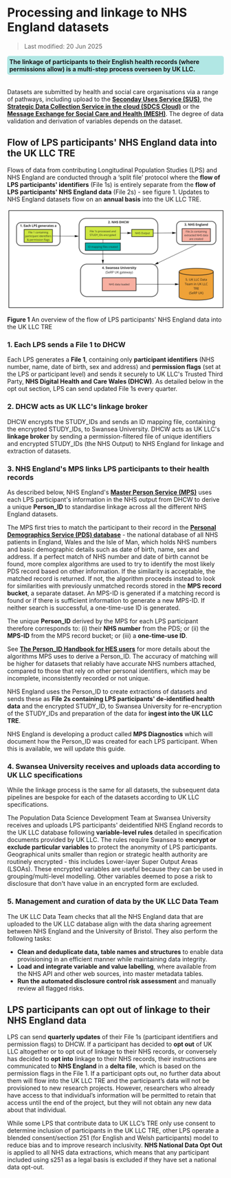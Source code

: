 # Processing and linkage to NHS England datasets
>Last modified: 20 Jun 2025
<div style="background-color: rgba(0, 178, 169, 0.3); padding: 5px; border-radius: 5px;"><strong>The linkage of participants to their English health records (where permissions allow) is a multi-step process overseen by UK LLC.</strong></div>  
<br>

Datasets are submitted by health and social care organisations via a range of pathways, including upload to the [**Seconday Uses Service (SUS)**](https://digital.nhs.uk/services/secondary-uses-service-sus), the [**Strategic Data Collection Service in the cloud (SDCS Cloud)**](https://digital.nhs.uk/services/strategic-data-collection-service-in-the-cloud-sdcs-cloud) or the [**Message Exchange for Social Care and Health (MESH)**](https://digital.nhs.uk/services/message-exchange-for-social-care-and-health-mesh). The degree of data validation and derivation of variables depends on the dataset.

## Flow of LPS participants' NHS England data into the UK LLC TRE
Flows of data from contributing Longitudinal Population Studies (LPS) and NHS England are conducted through a ‘split file’ protocol where the **flow of LPS participants' identifiers** (File 1s) is entirely separate from the **flow of LPS participants' NHS England data** (File 2s) - see figure 1. Updates to NHS England datasets flow on an **annual basis** into the UK LLC TRE. 

<img src="../../../images/Linkage_UKLLCDataFlows_Figure1b.jpg" width="600"/>

**Figure 1** An overview of the flow of LPS participants' NHS England data into the UK LLC TRE  

### 1. Each LPS sends a File 1 to DHCW

Each LPS generates a **File 1**, containing only **participant identifiers** (NHS number, name, date of birth, sex and address) and **permission flags** (set at the LPS or participant level) and sends it securely to UK LLC's Trusted Third Party, **NHS Digital Health and Care Wales (DHCW)**. As detailed below in the opt out section, LPS can send updated File 1s every quarter.  

### 2. DHCW acts as UK LLC's linkage broker

DHCW encrypts the STUDY_IDs and sends an ID mapping file, containing the encrypted STUDY_IDs, to Swansea University. DHCW acts as UK LLC's **linkage broker** by sending a permission-filtered file of unique identifiers and encrypted STUDY_IDs (the NHS Output) to NHS England for linkage and extraction of datasets. 

### 3. NHS England's MPS links LPS participants to their health records 
As described below, NHS England's [**Master Person Service (MPS)**](https://digital.nhs.uk/services/personal-demographics-service/master-person-service) uses each LPS participant's information in the NHS output from DHCW to derive a unique **Person_ID** to standardise linkage across all the different NHS England datasets.   

The MPS first tries to match the participant to their record in the [**Personal Demographics Service (PDS) database**](https://digital.nhs.uk/services/personal-demographics-service) - the national database of all NHS patients in England, Wales and the Isle of Man, which holds NHS numbers and basic demographic details such as date of birth, name, sex and address. If a perfect match of NHS number and date of birth cannot be found, more complex algorithms are used to try to identify the most likely PDS record based on other information. If the similarity is acceptable, the matched record is returned. If not, the algorithm proceeds instead to look for similarities with previously unmatched records stored in the **MPS record bucket**, a separate dataset. An MPS-ID is generated if a matching record is found or if there is sufficient information to generate a new MPS-ID. If neither search is successful, a one-time-use ID is generated.   

The unique **Person_ID** derived by the MPS for each LPS participant therefore corresponds to: (i) their **NHS number** from the PDS; or (ii) the **MPS-ID** from the MPS record bucket; or (iii) a **one-time-use ID**.  

See [**The Person_ID Handbook for HES users**](https://digital.nhs.uk/services/personal-demographics-service/master-person-service/the-person_id-handbook) for more details about the algorithms MPS uses to derive a Person_ID. The accuracy of matching will be higher for datasets that reliably have accurate NHS numbers attached, compared to those that rely on other personal identifiers, which may be incomplete, inconsistently recorded or not unique.

NHS England uses the Person_ID to create extractions of datasets and sends these as **File 2s containing LPS participants' de-identified health data** and the encrypted STUDY_ID, to Swansea University for re-encryption of the STUDY_IDs and preparation of the data for **ingest into the UK LLC TRE**. 

NHS England is developing a product called **MPS Diagnostics** which will document how the Person_ID was created for each LPS participant. When this is available, we will update this guide.   

### 4. Swansea University receives and uploads data according to UK LLC specifications
While the linkage process is the same for all datasets, the subsequent data pipelines are bespoke for each of the datasets according to UK LLC specifications.   

The Population Data Science Development Team at Swansea University receives and uploads LPS participants' deidentified NHS England records to the UK LLC database following **variable-level rules** detailed in specification documents provided by UK LLC. The rules require Swansea to **encrypt or exclude particular variables** to protect the anonymity of LPS participants. Geographical units smaller than region or strategic health authority are routinely encrypted - this includes Lower-layer Super Output Areas (LSOAs). These encrypted variables are useful because they can be used in grouping/multi-level modelling. Other variables deemed to pose a risk to disclosure that don't have value in an encrypted form are excluded.

### 5. Management and curation of data by the UK LLC Data Team
The UK LLC Data Team checks that all the NHS England data that are uploaded to the UK LLC database align with the data sharing agreement between NHS England and the University of Bristol. They also perform the following tasks:   
* **Clean and deduplicate data, table names and structures** to enable data provisioning in an efficient manner while maintaining data integrity.    
* **Load and integrate variable and value labelling**, where available from the NHS API and other web sources, into master metadata tables.  
* **Run the automated disclosure control risk assessment** and manually review all flagged risks.  

## LPS participants can opt out of linkage to their NHS England data
LPS can send **quarterly updates** of their File 1s (participant identifiers and permission flags) to DHCW. If a participant has decided to **opt out** of UK LLC altogether or to opt out of linkage to their NHS records, or conversely has decided to **opt into** linkage to their NHS records, their instructions are communicated to **NHS England** in a **delta file**, which is based on the permission flags in the File 1. If a participant opts out, no further data about them will flow into the UK LLC TRE and the participant’s data will not be provisioned to new research projects. However, researchers who already have access to that individual’s information will be permitted to retain that access until the end of the project, but they will not obtain any new data about that individual.   

While some LPS that contribute data to UK LLC’s TRE only use consent to determine inclusion of participants in the UK LLC TRE, other LPS operate a blended consent/section 251 (for English and Welsh participants) model to reduce bias and to improve research inclusivity. **NHS National Data Opt Out** is applied to all NHS data extractions, which means that any participant included using s251 as a legal basis is excluded if they have set a national data opt-out. 